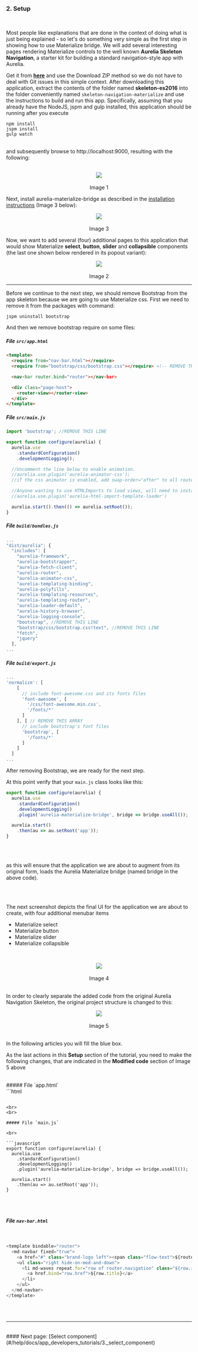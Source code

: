 <br>

### 2. Setup
<br>

Most people like explanations that are done in the context of doing what is just being explained - so let's do something very simple as the first step in showing how to use Materialize bridge. We will add several interesting pages rendering Materialize controls to the well known **Aurelia Skeleton Navigation**, a starter kit for building a standard navigation-style app with Aurelia.
<br>

Get it from **[here](https://github.com/aurelia/skeleton-navigation)** and use the Download ZIP method so we do not have to deal with Git issues in this simple context. After downloading this application, extract the contents of the folder named **skeleton-es2016** into the folder conveniently named `skeleton-navigation-materialize` and use the instructions to build and run this app. Specifically, assuming that you already have the NodeJS, jspm and gulp installed, this application should be running after you execute
<br>

```
npm install
jspm install
gulp watch
```
<br>
and subsequently browse to http://localhost:9000, resulting with the following:
<br>
<br>

<p align=center>
  <img src="http://i.imgur.com/kZ9dCzC.png" class="responsive-img"></img>
 <br><br>
 Image 1
</p>

Next, install aurelia-materialize-bridge as described in the [installation instructions](#/installation) (Image 3 below):
<br>

<p align=center>
  <img src="http://i.imgur.com/znag6xt.png" class="responsive-img"></img>
 <br><br>
 Image 3
</p>

Now, we want to add several (four) additional pages to this application that would show Materialize **select**, **button**, **slider** and **collapsible** components (the last one shown below rendered in its popout variant):

<p align=center>
  <img src="http://i.imgur.com/Kmi4Y3r.png" class="responsive-img"></img>
 <br><br>
 Image 2
</p>

* * *
Before we continue to the next step, we should remove Bootstrap from the app skeleton because we are going to use Materialize css. 
First we need to remove it from the packages with command:
```
jspm uninstall bootstrap
```
And then we remove bootstrap require on some files:

##### File `src/app.html` 
```html
<template>
  <require from="nav-bar.html"></require>
  <require from="bootstrap/css/bootstrap.css"></require> <!-- REMOVE THIS LINE -->

  <nav-bar router.bind="router"></nav-bar>

  <div class="page-host">
    <router-view></router-view>
  </div>
</template>
```
##### File `src/main.js`

```javascript
import 'bootstrap'; //REMOVE THIS LINE

export function configure(aurelia) {
  aurelia.use
    .standardConfiguration()
    .developmentLogging();

  //Uncomment the line below to enable animation.
  //aurelia.use.plugin('aurelia-animator-css');
  //if the css animator is enabled, add swap-order="after" to all router-view elements

  //Anyone wanting to use HTMLImports to load views, will need to install the following plugin.
  //aurelia.use.plugin('aurelia-html-import-template-loader')

  aurelia.start().then(() => aurelia.setRoot());
}
```
##### File `build/bundles.js`

```javascript
...
"dist/aurelia": {
  "includes": [
    "aurelia-framework",
    "aurelia-bootstrapper",
    "aurelia-fetch-client",
    "aurelia-router",
    "aurelia-animator-css",
    "aurelia-templating-binding",
    "aurelia-polyfills",
    "aurelia-templating-resources",
    "aurelia-templating-router",
    "aurelia-loader-default",
    "aurelia-history-browser",
    "aurelia-logging-console",
    "bootstrap", //REMOVE THIS LINE
    "bootstrap/css/bootstrap.css!text", //REMOVE THIS LINE
    "fetch",
    "jquery"
  ],
...
```

##### File `build/export.js`
```javascript
...
'normalize': [
    [
      // include font-awesome.css and its fonts files
      'font-awesome', [
        '/css/font-awesome.min.css',
        '/fonts/*'
      ]
    ], [ // REMOVE THIS ARRAY
      // include bootstrap's font files
      'bootstrap', [
        '/fonts/*'
      ]
    ]
  ]
...
```
After removing Bootstrap, we are ready for the next step.

At this point verify that your  `main.js` class looks like this:
<br>
```javascript
export function configure(aurelia) {
  aurelia.use
    .standardConfiguration()
    .developmentLogging()
    .plugin('aurelia-materialize-bridge', bridge => bridge.useAll());

  aurelia.start()
    .then(au => au.setRoot('app'));
}

```

<br>
<br>

as this will ensure that the application we are about to augment from its original form, loads the Aurelia Materialize bridge (named bridge in the above code).

<br>
<br>

The next screenshot depicts the final UI for the application we are about to create, with four additional menubar items

* Materialize select
* Materialize button
* Materialize slider
* Materialize collapsible

<br>

<p align=center>
  <img src="http://i.imgur.com/kcCLiy7.jpg" class="responsive-img"></img>
 <br><br>
 Image 4
</p>
<br>
In order to clearly separate the added code from the original Aurelia Navigation Skeleton, the original project structure is changed to this:

<br>

<p align=center>
  <img src="http://i.imgur.com/i4PJFWV.png" class="responsive-img"></img>
 <br><br>
 Image 5
</p>

<br>
In the following articles you will fill the blue box.

<br>

As the last actions in this **Setup** section of the tutorial, you need to make the following changes, that are indicated in the **Modified code** section of Image 5 above

<br>
##### File `app.html`
<br>
```html
<template>
  <require from="nav-bar.html"></require>

  <nav-bar router.bind="router"></nav-bar>

  <div class="page-host">
    <router-view></router-view>
  </div>
</template>

```

<br>
<br>

##### File `main.js`

<br>

```javascript
export function configure(aurelia) {
  aurelia.use
    .standardConfiguration()
    .developmentLogging()
    .plugin('aurelia-materialize-bridge', bridge => bridge.useAll());

  aurelia.start()
    .then(au => au.setRoot('app'));
}

```
<br>
<br>

##### File `nav-bar.html`

<br>

```javascript
<template bindable="router">
  <md-navbar fixed="true">
    <a href="#" class="brand-logo left"><span class="flow-text">${router.title}</span></a>
    <ul class="right hide-on-med-and-down">
      <li md-waves repeat.for="row of router.navigation" class="${row.isActive ? 'active' : ''}">
        <a href.bind="row.href">${row.title}</a>
      </li>
    </ul>
  </md-navbar>
</template>
```

<br>
<br>

* * *
<br>
#### Next page: [Select component](#/help/docs/app_developers_tutorials/3._select_component)
